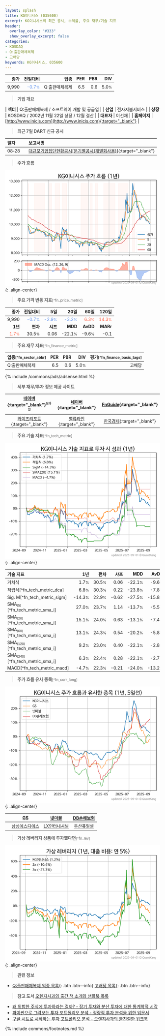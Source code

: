 ```yaml
---
layout: splash
title: KG이니시스 (035600)
excerpt: KG이니시스의 최근 공시, 수익률, 주요 재무/기술 지표
header:
  overlay_color: "#333"
  show_overlay_excerpt: false
categories:
- KOSDAQ
- Q:출판매체복제
- 고배당
keywords: KG이니시스, 035600
---
```


| **종가** | **전일대비** | **업종** | **PER** | **PBR** | **DIV** |
| -------: | -----------: | -------: | ------: | ------: | ------: |
| 9,990 | <span style="color: cornflowerblue">-0.7<small>%</small></span> | Q:출판매체복제 | 6.5 | 0.6 | 5.0<small>%</small> |

<!-- more -->


> **기업 개요**<a id="company"></a>

| <span style="white-space:nowrap;">**섹터**</span> | Q:출판매체복제 / 소프트웨어 개발 및 공급업 |
| <span style="white-space:nowrap;">**산업**</span> | 전자지불서비스 |
| <span style="white-space:nowrap;">**상장**</span> | KOSDAQ / 2002년 11월 22일 상장 / 12월 결산 |
| <span style="white-space:nowrap;">**대표자**</span> | 이선재 |
| <span style="white-space:nowrap;">**홈페이지**</span> | [http://www.inicis.com](http://www.inicis.com){:target="_blank"} |


> **최근 7일 DART 신규 공시**<a id="dart"></a>

| **일자** |      | **보고서명** |
| :------- | :--- | :----------- |
| 08&#x2011;28 | | [대규모기업집단현황공시[분기별공시(개별회사용)]](https://dart.fss.or.kr/dsaf001/main.do?rcpNo=20250828000932){:target="_blank"} |


> **주가 흐름**<a id="price"></a>

![035600](/stock/images/035600.png){: .align-center}


> **주요 가격 변동 지표**<small>[^fn_price_metric]</small>

| **종가** | **전일대비** | **5일** | **20일** | **60일** | **120일** |
| -------: | -----------: | ------: | -------: | -------: | --------: |
| 9,990 | <span style="color: cornflowerblue">-0.7<small>%</small></span> | <span style="color: cornflowerblue">-2.9<small>%</small></span> | <span style="color: cornflowerblue">-3.2<small>%</small></span> | <span style="color: tomato">6.3<small>%</small></span> | <span style="color: tomato">14.3<small>%</small></span> |
| **1년** | **편차** | **샤프** | **MDD** | **AvDD** | **MARr** |
| <span style="color: tomato">1.7<small>%</small></span> | 30.5<small>%</small> | 0.06 | -22.1<small>%</small> | -9.6<small>%</small> | -0.1 |


> **주요 재무 지표**<small>[^fn_finance_metric]</small>

| **업종**<small>[^fn_sector_abbr]</small> | **PER** | **PBR** | **DIV** | **평가**<small>[^fn_finance_basic_tags]</small> |
| :--------------------------------------- | ------: | ------: | ------: | ----------------------------------------------: |
| Q:출판매체복제 | 6.5 | 0.6 | 5.0<small>%</small> | 고배당 |



{% include /commons/ads/adsense.html %}

> **세부 재무/투자 정보 제공 사이트**

| [네이버](https://m.stock.naver.com/domestic/stock/035600/finance/summary){:target="_blank"}<sup><small>모바일</small></sup> | [네이버](https://finance.naver.com/item/coinfo.naver?code=035600){:target="_blank"} | [FnGuide](https://comp.fnguide.com/SVO2/ASP/SVD_Invest.asp?gicode=A035600&MenuYn=Y){:target="_blank"} |
| :---: | :---: | :---: |
| [와이즈리포트](https://comp.wisereport.co.kr/company/c1040001.aspx?cmp_cd=035600){:target="_blank"} | [밸류라인](https://www.valueline.co.kr/finance/summary/035600){:target="_blank"} | [한국경제](https://markets.hankyung.com/stock/035600/financial-summary){:target="_blank"} |


> **주요 기술 지표**<small>[^fn_tech_metric]</small>


![035600](/stock/images/035600_tech.png){: .align-center}

| **기술 지표** | **1년** | **편차** | **샤프** | **MDD** | **AvDD** |
| :------------ | ------: | -----------: | -------: | ------: | -------: |
| 거치식 | 1.7<small>%</small> | 30.5<small>%</small> | 0.06 | -22.1<small>%</small> | -9.6<small>%</small> |
| 적립식[^fn_tech_metric_dca] | 6.8<small>%</small> | 30.3<small>%</small> | 0.22 | -23.8<small>%</small> | -7.8<small>%</small> |
| Sig. M[^fn_tech_metric_sigm] | -14.3<small>%</small> | 22.9<small>%</small> | -0.62 | -27.5<small>%</small> | -15.8<small>%</small> |
| SMA<small><sub>(5)</sub></small>[^fn_tech_metric_sma_i] | 27.0<small>%</small> | 23.7<small>%</small> | 1.14 | -13.7<small>%</small> | -5.5<small>%</small> |
| SMA<small><sub>(20)</sub></small>[^fn_tech_metric_sma_i] | 15.1<small>%</small> | 24.0<small>%</small> | 0.63 | -13.1<small>%</small> | -7.4<small>%</small> |
| SMA<small><sub>(60)</sub></small>[^fn_tech_metric_sma_i] | 13.1<small>%</small> | 24.3<small>%</small> | 0.54 | -20.2<small>%</small> | -5.8<small>%</small> |
| SMA<small><sub>(120)</sub></small>[^fn_tech_metric_sma_i] | 9.2<small>%</small> | 23.0<small>%</small> | 0.40 | -22.1<small>%</small> | -2.8<small>%</small> |
| SMA<small><sub>(240)</sub></small>[^fn_tech_metric_sma_i] | 6.3<small>%</small> | 22.4<small>%</small> | 0.28 | -22.1<small>%</small> | -2.7<small>%</small> |
| MACD[^fn_tech_metric_macd] | -4.7<small>%</small> | 22.3<small>%</small> | -0.21 | -24.0<small>%</small> | -13.2<small>%</small> |


> **주가 흐름 유사 종목**<a id="corr"></a><small>[^fn_corr_long]</small>

![035600](/stock/images/035600_corr.png){: .align-center}

|       | [GS](/078930/) | [넷마블](/251270/) | [DB손해보험](/005830/) |
| :---: | :------------------------------------: | :------------------------------------: | :------------------------------------: |
|       | [삼성에스디에스](/018260/) | [LX인터내셔널](/001120/) | [두산퓨얼셀](/336260/) |


> **가상 레버리지 상품에 투자했다면**<a id="2x"></a><small>[^fn_lev]</small>

![035600](/stock/images/035600_2x.png){: .align-center}


> **관련 정보**

- [Q:출판매체복제 업종 목록](/stats/sector/kosdaq_업종_출판매체복제_종목/){: .btn .btn--info} [고배당 목록](/fn/fn_high_div/){: .btn .btn--info}

> **참고 도서** [오렌지사과의 출간 책 소개와 샘플북 목록](https://kongdori.tistory.com/691)

- [왜 위험한 주식에 투자하라는 걸까? - 장기 투자와 분산 투자에 대한 통계학적 시각](https://kongdori.tistory.com/421)
- [파이썬으로 그려보는 투자 포트폴리오 분석  - 정량적 투자 분석을 위한 입문서](https://kongdori.tistory.com/643)
- [구글 시트로 시작하는 투자 포트폴리오 분석 - 오렌지사과의 불친절한 워크북](https://kongdori.tistory.com/449)


{% include commons/footnotes.md %}